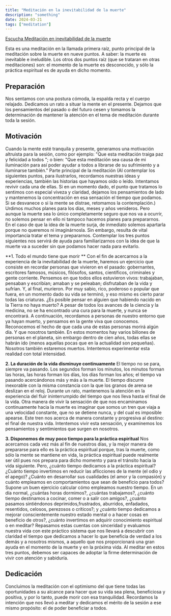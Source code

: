 ```yaml
---
title: "Meditación en la inevitabilidad de la muerte"
description: "something"
date: 2024-03-21
tags: ["meditation"]
---
```


[Escucha Meditación en inevitabilidad de la muerte](https://www.yatan.co/audio/inevatibilidad.mp3)



Esta es una meditación en la llamada primera raíz, punto principal de la meditación sobre la muerte en nueve puntos. A saber: la muerte es inevitable e ineludible. Los otros
dos puntos raíz (que se trataran en otras meditaciones) son: el momento de la muerte es desconocido, y sólo la práctica espiritual es de ayuda en dicho momento.

## Preparación
Nos sentamos con una postura cómoda, la espalda recta y el cuerpo relajado.
Dedicamos un rato a situar la mente en el presente. Dejamos que los pensamientos del
pasado o del futuro cesen y tomamos la determinación de mantener la atención en el tema
de meditación durante toda la sesión.

## Motivación
Cuando la mente esté tranquila y presente, generamos una motivación altruista para la
sesión, como por ejemplo: "Que esta meditación traiga paz y felicidad a todos "; o bien:
"Que esta meditación sea causa de mi iluminación para así poder ayudar a todos a librarse
de su sufrimiento y a iluminarse también."
Parte principal de la meditación
(Al contemplar los siguientes puntos, para ilustrarlos, recordamos nuestras ideas y experiencias,
también las historias que hayamos oído o leído. Intentamos revivir cada una de ellas. Si en un momento
dado, el punto que tratamos lo sentimos con especial viveza y claridad, dejamos los pensamientos de lado y
mantenemos la concentración en esa sensación el tiempo que podamos. Si se desvanece o si la mente se
distrae, retomamos la contemplación.)
Urdimos muchos planes para los días, meses y años venideros. Pero aunque la muerte sea lo único completamente seguro que nos va a ocurrir, no solemos pensar en ello ni
tampoco hacemos planes para prepararnos. En el caso de que la idea de la muerte surja, de inmediato solemos apartarla porque no queremos ni imaginárnosla. Sin embargo, resulta de
vital importancia tratar el tema y prepararnos. Contemplar los tres puntos siguientes nos servirá de ayuda para familiarizarnos con la idea de que la muerte va a suceder sin que
podamos hacer nada para evitarlo.

**1. Todo el mundo tiene que morir
**
Con el fin de acercarnos a la experiencia de la inevitabilidad de la muerte, haremos un
ejercicio que consiste en recordar personas que vivieron en el pasado: gobernantes,
escritores famosos, músicos, filósofos, santos, científicos, criminales y gente corriente.
Pensemos en que todos ellos estuvieron vivos: trabajaban, pensaban y escribían; amaban y
se peleaban; disfrutaban de la vida y sufrían. Y, al final, murieron.
Por muy sabio, rico, poderoso o popular que fuera, en un momento dado su vida se terminó, y eso mismo es cierto parar todas las criaturas. ¿Es posible pensar en alguien que habiendo nacido en la Tierra no haya muerto? A pesar de todos los avances de la ciencia y la medicina, no se ha encontrado una cura para la muerte, y nunca se encontrará.
A continuación, recordamos a personas de nuestro entorno que ya hayan muerto, y pensamos en la gente viva que conocemos. Reconocemos el hecho de que cada una de
estas personas morirá algún día. Y que nosotros también.
En estos momentos hay varios billones de personas en el planeta, sin embargo dentro de cien años, todas ellas se habrán ido (menos aquellas pocas que en la actualidad son
pequeñas). Nosotros también estaremos muertos. Intentemos experimentar esta realidad
con total intensidad.

**2. La duración de la vida disminuye continuamente**
El tiempo no se para, siempre va pasando. Los segundos forman los minutos, los
minutos forman las horas, las horas forman los días, los días forman los años; el tiempo va
pasando acercándonos más y más a la muerte. El tiempo discurre inexorable con la misma
constancia con la que los granos de arena se deslizan en el reloj. Durante un rato,
mantenemos la atención en la experiencia del fluir ininterrumpido del tiempo que nos lleva
hasta el final de la vida.
Otra manera de vivir la sensación de que nos encaminamos continuamente hacia la
muerte es imaginar que somos un tren que viaja a una velocidad constante, que no se
detiene nunca, y del cual es imposible apearse. Este tren nos acerca de manera constante y
progresiva al destino: el final de nuestra vida. Intentemos vivir esta sensación, y
examinemos los pensamientos y sentimientos que surgen en nosotros.

**3. Disponemos de muy poco tiempo para la práctica espiritual**
Nos acercamos cada vez más al fin de nuestros días, y la mejor manera de prepararse
para ello es la práctica espiritual porque, tras la muerte, como sólo la mente se mantiene en
vida, la práctica espiritual puede realmente ser útil pues nos prepara para dicho momento y
para el tránsito hacia la vida siguiente. Pero, ¿cuánto tiempo dedicamos a la práctica
espiritual? ¿Cuánto tiempo invertimos en reducir las aflicciones de la mente (el odio y el
apego)? ¿Cuánto en desarrollar sus cualidades (el amor y la compasión) y cuánto
empleamos en comportamientos que sean de beneficio para todos?
Supone un buen ejercicio calcular cómo empleamos nuestro tiempo. En un día
normal, ¿cuántas horas dormimos?, ¿cuántas trabajamos?, ¿cuánto tiempo destinamos a
cocinar, comer o a salir con amigos?, ¿cuánto pasamos sintiéndonos deprimidos,frustrados, aburridos, enfadados, resentidos, celosos, perezosos o críticos?; y ¿cuánto
tiempo dedicamos a mejorar conscientemente nuestro estado mental o a hacer cosas en beneficio de otros?, ¿cuánto invertimos en adquirir conocimiento espiritual o en meditar?
Repasamos estas cuentas con sinceridad y evaluamos nuestra vida con este práctico sistema que nos llevará a descubrir con claridad el tiempo que dedicamos a hacer lo que
beneficia de verdad a los demás y a nosotros mismos, a aquello que nos proporcionará una
gran ayuda en el momento de la muerte y en la próxima vida.
Al meditar en estos tres puntos, debemos ser capaces de adoptar la firme determinación de vivir con atención y sabiduría.


## Dedicación
Concluimos la meditación con el optimismo del que tiene todas las oportunidades a su
alcance para hacer que su vida sea plena, beneficiosa y positiva, y por lo tanto, puede morir
con esa tranquilidad. Recordamos la intención que nos llevó a meditar y dedicamos el
mérito de la sesión a ese mismo propósito: el de poder beneficiar a todos.